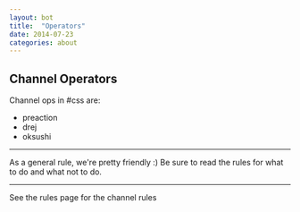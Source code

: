 ```yaml
---
layout: bot
title:  "Operators"
date: 2014-07-23
categories: about
---
```


## Channel Operators

Channel ops in #css are:

* preaction
* drej
* oksushi

---

As a general rule, we're pretty friendly :) Be sure to read the rules for what to do and what not to do.

---

See the rules page for the channel rules